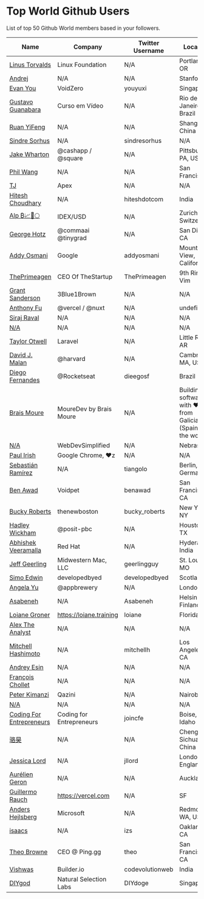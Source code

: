 # Top World Github Users

List of top 50 Github World members based in your followers.

<!-- START TOP USERS -->
| Name | Company | Twitter Username | Location | Repositories |
|------|---------|------------------|----------|--------------|
| [Linus Torvalds](https://github.com/torvalds) | Linux Foundation | N/A | Portland, OR | 9 |
| [Andrej](https://github.com/karpathy) | N/A | N/A | Stanford | 56 |
| [Evan You](https://github.com/yyx990803) | VoidZero | youyuxi | Singapore | 198 |
| [Gustavo Guanabara](https://github.com/gustavoguanabara) | Curso em Vídeo | N/A | Rio de Janeiro, Brazil | 8 |
| [Ruan YiFeng](https://github.com/ruanyf) | N/A | N/A | Shanghai, China | 73 |
| [Sindre Sorhus](https://github.com/sindresorhus) | N/A | sindresorhus | N/A | 1118 |
| [Jake Wharton](https://github.com/JakeWharton) | @cashapp / @square | N/A | Pittsburgh, PA, USA | 150 |
| [Phil Wang](https://github.com/lucidrains) | N/A | N/A | San Francisco | 360 |
| [TJ](https://github.com/tj) | Apex | N/A | N/A | 296 |
| [Hitesh Choudhary](https://github.com/hiteshchoudhary) | N/A | hiteshdotcom | India | 113 |
| [Alp ₿📈🚀🌕](https://github.com/IDouble) | IDEX/USD | N/A | Zurich, Switzerland | 61 |
| [George Hotz](https://github.com/geohot) | @commaai @tinygrad  | N/A | San Diego, CA | 95 |
| [Addy Osmani](https://github.com/addyosmani) | Google | addyosmani | Mountain View, California | 343 |
| [ThePrimeagen](https://github.com/ThePrimeagen) | CEO Of TheStartup | ThePrimeagen | 9th Ring, Vim | 228 |
| [Grant Sanderson](https://github.com/3b1b) | 3Blue1Brown | N/A | N/A | 9 |
| [Anthony Fu](https://github.com/antfu) | @vercel / @nuxt | N/A | undefined | 384 |
| [Siraj Raval](https://github.com/llSourcell) | N/A | N/A | N/A | 482 |
| [N/A](https://github.com/CodeWithHarry) | N/A | N/A | N/A | 38 |
| [Taylor Otwell](https://github.com/taylorotwell) | Laravel | N/A | Little Rock, AR | 32 |
| [David J. Malan](https://github.com/dmalan) | @harvard | N/A | Cambridge, MA, USA | 22 |
| [Diego Fernandes](https://github.com/diego3g) | @Rocketseat  | dieegosf | Brazil | 75 |
| [Brais Moure](https://github.com/mouredev) | MoureDev by Brais Moure | N/A | Building software with  ♥ from Galicia (Spain) to the world. | 51 |
| [N/A](https://github.com/WebDevSimplified) | WebDevSimplified | N/A | Nebraska | 225 |
| [Paul Irish](https://github.com/paulirish) | Google Chrome, ♥z | N/A | N/A | 366 |
| [Sebastián Ramírez](https://github.com/tiangolo) | N/A | tiangolo | Berlin, Germany | 73 |
| [Ben Awad](https://github.com/benawad) | Voidpet | benawad | San Francisco, CA | 257 |
| [Bucky Roberts](https://github.com/buckyroberts) | thenewboston | bucky_roberts | New York, NY | 45 |
| [Hadley Wickham](https://github.com/hadley) | @posit-pbc | N/A | Houston, TX | 336 |
| [Abhishek Veeramalla](https://github.com/iam-veeramalla) | Red Hat | N/A | Hyderabad, India | 72 |
| [Jeff Geerling](https://github.com/geerlingguy) | Midwestern Mac, LLC | geerlingguy | St. Louis, MO | 304 |
| [Simo Edwin](https://github.com/developedbyed) | developedbyed | developedbyed | Scotland | 20 |
| [Angela Yu](https://github.com/angelabauer) | @appbrewery | N/A | London, UK | 46 |
| [Asabeneh](https://github.com/Asabeneh) | N/A | Asabeneh | Helsinki, Finland | 178 |
| [Loiane Groner](https://github.com/loiane) | https://loiane.training | loiane | Florida, US | 219 |
| [Alex The Analyst](https://github.com/AlexTheAnalyst) | N/A | N/A | N/A | 15 |
| [Mitchell Hashimoto](https://github.com/mitchellh) | N/A | mitchellh | Los Angeles, CA | 112 |
| [Andrey Esin](https://github.com/esin) | N/A | N/A | N/A | 51 |
| [François Chollet](https://github.com/fchollet) | N/A | N/A | N/A | 16 |
| [Peter Kimanzi](https://github.com/peter-kimanzi) | Qazini | N/A | Nairobi | 117 |
| [N/A](https://github.com/AUTOMATIC1111) | N/A | N/A | N/A | 43 |
| [Coding For Entrepreneurs](https://github.com/codingforentrepreneurs) | Coding for Entrepreneurs | joincfe | Boise, Idaho | 219 |
| [骆昊](https://github.com/jackfrued) | N/A | N/A | Chengdu Sichuan, China | 140 |
| [Jessica Lord](https://github.com/jlord) | N/A | jllord | London, England | 171 |
| [Aurélien Geron](https://github.com/ageron) | N/A | N/A | Auckland | 88 |
| [Guillermo Rauch](https://github.com/rauchg) | https://vercel.com | N/A | SF | 138 |
| [Anders Hejlsberg](https://github.com/ahejlsberg) | Microsoft | N/A | Redmond, WA, USA | 4 |
| [isaacs](https://github.com/isaacs) | N/A | izs | Oakland CA | 470 |
| [Theo Browne](https://github.com/t3dotgg) | CEO @ Ping.gg | theo | San Francisco, CA | 123 |
| [Vishwas](https://github.com/gopinav) | Builder.io | codevolutionweb | India | 78 |
| [DIYgod](https://github.com/DIYgod) | Natural Selection Labs | DIYdoge | Singapore | 90 |
<!-- END TOP USERS -->
